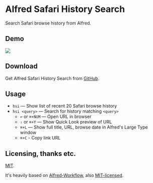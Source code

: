 Alfred Safari History Search
=================

Search Safari browse history from Alfred.

Demo
----

![][demo]


Download
--------

Get Alfred Safari History Search from [GitHub][gh-releases].


Usage
-----

- `hsi` — Show list of recent 20 Safari browse history
- `hsi <query>` — Search for history matching `<query>`
  - `↩` or `⌘+NUM` — Open URL in browser
  - `⇧` or `⌘+Y` — Show Quick Look preview of URL
  - `⌘+L` — Show full title, URL, browse date in Alfred's Large Type window
  - `⌘+C` - Copy link URL


Licensing, thanks etc.
----------------------

[MIT][mit].

It's heavily based on [Alfred-Workflow][alfred-workflow], also [MIT-licensed][mit].



[mit]: http://opensource.org/licenses/MIT
[alfred-workflow]: http://www.deanishe.net/alfred-workflow/
[gh-releases]: https://github.com/rx2130/alfred-safari-history-search/releases
[demo]: https://raw.githubusercontent.com/rx2130/alfred-safari-history-search/master/demo.gif
